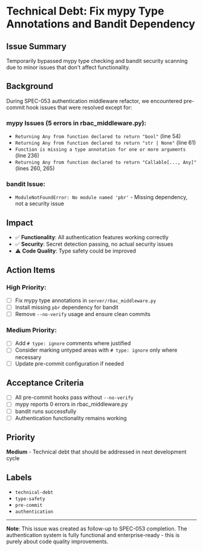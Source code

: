 # Technical Debt: Fix mypy Type Annotations and Bandit Dependency

## Issue Summary
Temporarily bypassed mypy type checking and bandit security scanning due to minor issues that don't affect functionality.

## Background
During SPEC-053 authentication middleware refactor, we encountered pre-commit hook issues that were resolved except for:

### mypy Issues (5 errors in rbac_middleware.py):
- `Returning Any from function declared to return "bool"` (line 54)
- `Returning Any from function declared to return "str | None"` (line 61)
- `Function is missing a type annotation for one or more arguments` (line 236)
- `Returning Any from function declared to return "Callable[..., Any]"` (lines 260, 265)

### bandit Issue:
- `ModuleNotFoundError: No module named 'pbr'` - Missing dependency, not a security issue

## Impact
- ✅ **Functionality**: All authentication features working correctly
- ✅ **Security**: Secret detection passing, no actual security issues
- ⚠️ **Code Quality**: Type safety could be improved

## Action Items

### High Priority:
- [ ] Fix mypy type annotations in `server/rbac_middleware.py`
- [ ] Install missing `pbr` dependency for bandit
- [ ] Remove `--no-verify` usage and ensure clean commits

### Medium Priority:
- [ ] Add `# type: ignore` comments where justified
- [ ] Consider marking untyped areas with `# type: ignore` only where necessary
- [ ] Update pre-commit configuration if needed

## Acceptance Criteria
- [ ] All pre-commit hooks pass without `--no-verify`
- [ ] mypy reports 0 errors in rbac_middleware.py
- [ ] bandit runs successfully
- [ ] Authentication functionality remains working

## Priority
**Medium** - Technical debt that should be addressed in next development cycle

## Labels
- `technical-debt`
- `type-safety`
- `pre-commit`
- `authentication`

---

**Note**: This issue was created as follow-up to SPEC-053 completion. The authentication system is fully functional and enterprise-ready - this is purely about code quality improvements.
